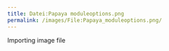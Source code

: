 ```yaml
---
title: Datei:Papaya moduleoptions.png
permalink: /images/File:Papaya_moduleoptions.png/
---
```


Importing image file